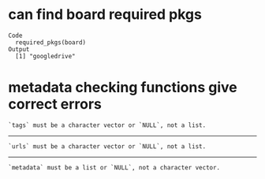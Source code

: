 # can find board required pkgs

    Code
      required_pkgs(board)
    Output
      [1] "googledrive"

# metadata checking functions give correct errors

    `tags` must be a character vector or `NULL`, not a list.

---

    `urls` must be a character vector or `NULL`, not a list.

---

    `metadata` must be a list or `NULL`, not a character vector.

